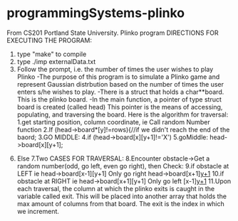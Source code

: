 # programmingSystems-plinko
From CS201 Portland State University. Plinko program
DIRECTIONS FOR EXECUTING THE PROGRAM:
1) type "make" to compile
2) type ./imp externalData.txt
3) Follow the prompt, i.e. the number of times the user wishes to play Plinko
-The purpose of this program is to simulate a Plinko game and represent Gaussian distrbution based on the number of times the user enters s/he wishes to play.
-There is a struct that holds a char**board. This is the plinko board.
-In the main function, a pointer of type struct board is created (called head) This pointer is the means of accessing, populating, and traversing the board. 
Here is the algorithm for traversal:
1.get starting position, column coordinate, ie Call random Number function
2.If (head->board*[y]!=rows){//if we didn't reach the end of the baord;
3.GO MIDDLE:
4.if (head->board[x][y+1]!='X')
5.goMiddle: head->board[x][y+1];
6. Else
7.Two CASES FOR TRAVERSAL:
8.Encounter obstacle->Get a random number(odd, go left, even go right), then Check:
9.if obstacle at LEFT ie head->board[x-1][y+1] Only go right head->board[x+1][y+1](goRIGHT)
10.if obstacle at RIGHT ie head->board[x+1][y+1] Only go left  [x-1][y+1](goLeft)
11.Upon each traversal, the column at which the plinko exits is caught in the variable called exit. This will be placed into another array that holds the max amount of columns from that board. The exit is the index in which we increment.     

